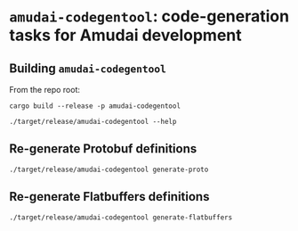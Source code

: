 # `amudai-codegentool`: code-generation tasks for Amudai development

## Building `amudai-codegentool`

From the repo root:

```
cargo build --release -p amudai-codegentool
```

```
./target/release/amudai-codegentool --help
```

## Re-generate Protobuf definitions

```
./target/release/amudai-codegentool generate-proto
```

## Re-generate Flatbuffers definitions

```
./target/release/amudai-codegentool generate-flatbuffers
```

